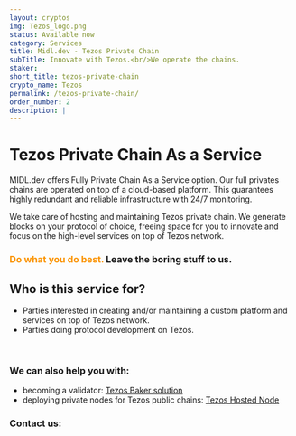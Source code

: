 ```yaml
---
layout: cryptos
img: Tezos_logo.png
status: Available now
category: Services
title: Midl.dev - Tezos Private Chain
subTitle: Innovate with Tezos.<br/>We operate the chains.
staker: 
short_title: tezos-private-chain
crypto_name: Tezos
permalink: /tezos-private-chain/
order_number: 2
description: | 
---
```


# Tezos Private Chain As a Service

MIDL.dev offers Fully Private Chain As a Service option. Our full privates chains are operated on top of a cloud-based platform. This guarantees highly redundant and reliable infrastructure with 24/7 monitoring. 

We take care of hosting and maintaining Tezos private chain. We generate blocks on your protocol of choice, freeing space for you to innovate and focus on the high-level services on top of Tezos network. 


<h3><span style="color:#FB9300">Do what you do best. </span>Leave the boring stuff to us.</h3>


## Who is this service for?

* Parties interested in creating and/or maintaining a custom platform and services on top of Tezos network. 
* Parties doing protocol development on Tezos. 
<br>

### We can also help you with:

* becoming a validator: [Tezos Baker solution](/tezos/)
* deploying private nodes for Tezos public chains: [Tezos Hosted Node](/tezos-full-node/)

<h3 class="href-orange-bg">Contact us: <a class="grey-link" href="mailto:{{site.email}}"><i class="fa fa-envelope-o"></i></a></h3>